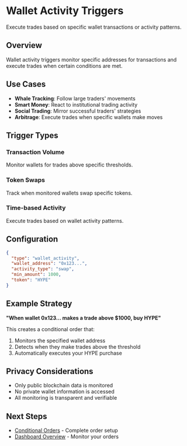 # Wallet Activity Triggers

Execute trades based on specific wallet transactions or activity patterns.

## Overview

Wallet activity triggers monitor specific addresses for transactions and execute trades when certain conditions are met.

## Use Cases

- **Whale Tracking**: Follow large traders' movements
- **Smart Money**: React to institutional trading activity
- **Social Trading**: Mirror successful traders' strategies
- **Arbitrage**: Execute trades when specific wallets make moves

## Trigger Types

### Transaction Volume
Monitor wallets for trades above specific thresholds.

### Token Swaps
Track when monitored wallets swap specific tokens.

### Time-based Activity
Execute trades based on wallet activity patterns.

## Configuration

```json
{
  "type": "wallet_activity",
  "wallet_address": "0x123...",
  "activity_type": "swap",
  "min_amount": 1000,
  "token": "HYPE"
}
```

## Example Strategy

**"When wallet 0x123... makes a trade above $1000, buy HYPE"**

This creates a conditional order that:
1. Monitors the specified wallet address
2. Detects when they make trades above the threshold
3. Automatically executes your HYPE purchase

## Privacy Considerations

- Only public blockchain data is monitored
- No private wallet information is accessed
- All monitoring is transparent and verifiable

## Next Steps

- [Conditional Orders](conditional-orders.md) - Complete order setup
- [Dashboard Overview](../dashboard/overview.md) - Monitor your orders
